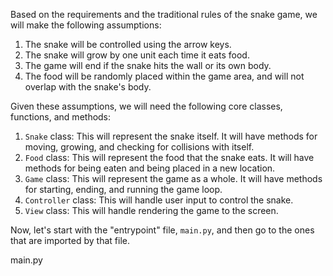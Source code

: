 Based on the requirements and the traditional rules of the snake game, we will make the following assumptions:

1. The snake will be controlled using the arrow keys.
2. The snake will grow by one unit each time it eats food.
3. The game will end if the snake hits the wall or its own body.
4. The food will be randomly placed within the game area, and will not overlap with the snake's body.

Given these assumptions, we will need the following core classes, functions, and methods:

1. `Snake` class: This will represent the snake itself. It will have methods for moving, growing, and checking for collisions with itself.
2. `Food` class: This will represent the food that the snake eats. It will have methods for being eaten and being placed in a new location.
3. `Game` class: This will represent the game as a whole. It will have methods for starting, ending, and running the game loop.
4. `Controller` class: This will handle user input to control the snake.
5. `View` class: This will handle rendering the game to the screen.

Now, let's start with the "entrypoint" file, `main.py`, and then go to the ones that are imported by that file.

main.py
